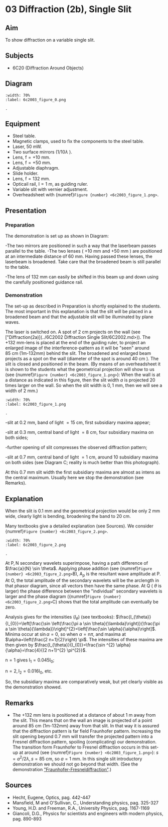 # 03 Diffraction (2b), Single Slit 
  
## Aim   
 To show diffraction on a variable single slit.    
  
## Subjects   
* 6C20 (Diffraction Around Objects)   

## Diagram
   
```{figure} figures/figure_0.png  
:width: 70%  
:label: 6c2003_figure_0.png  

. 
```

## Equipment
- Steel table.
- Magnetic clamps, used to fix the components to the steel table.
- Laser, $50 \mathrm{~mW}$.
- Two surface mirrors $(1 / 10 \lambda$ ).
- Lens, $\mathrm{f}=+10 \mathrm{~mm}$.
- Lens, $\mathrm{f}=+50 \mathrm{~mm}$.
- Adjustable diaphragm.
- Slide holder.
- Lens, $\mathrm{f}=132 \mathrm{~mm}$.
- Opticail rail, $\mathrm{I}=1 \mathrm{~m}$, as guiding ruler.
- Variable slit with vernier adjustment.
- Overheadsheet with {numref}`Figure {number} <6c2003_figure_1.png>`.
    
  
## Presentation   
### Preparation

The demonstration is set up as shown in Diagram:

-The two mirrors are positioned in such a way that the laserbeam passes parallel to the table. -The two lenses ( $+10 \mathrm{~mm}$ and $+50 \mathrm{~mm}$ ) are positioned at an intermediate distance of $60 \mathrm{~mm}$. Having passed these lenses, the laserbeam is broadened. Take care that the broadened beam is still parallel to the table.

-The lens of $132 \mathrm{~mm}$ can easily be shifted in this beam up and down using the carefully positioned guidance rail.

### Demonstration

The set-up as described in Preparation is shortly explained to the students. The most important in this explanation is that the slit will be placed in a broadened beam and that the adjustable slit will be illuminated by plane waves.

The laser is switched on. A spot of $2 \mathrm{~cm}$ projects on the wall (see ["Diffraction(2a)](../6C2002 Diffraction Single Slit/6C2002.md>)). The $+132 \mathrm{~mm}$-lens is placed at the end of the guiding ruler, to project an enlarged image of the interference-pattern as it will be "seen" around $85 \mathrm{~cm}$ (1m-132mm) behind the slit. The broadened and enlarged beam projects as a spot on the wall (diameter of the spot is around $40 \mathrm{~cm}$ ). The slit is closed and positioned in the beam. (By means of an overheadsheet it is shown to the students what the geometrical projection will show to us (see {numref}`Figure {number} <6c2003_figure_1.png>`): When the wall is at a distance as indicated in this figure, then the slit width $a$ is projected 20 times larger on the wall. So when the slit width is $0,1 \mathrm{~mm}$, then we will see a width of $2 \mathrm{~mm}$.)     
```{figure} figures/figure_1.png  
:width: 70%  
:label: 6c2003_figure_1.png  

. 
```
-slit at $0.2 \mathrm{~mm}$, band of light $=15 \mathrm{~cm}$, first subsidiary maxima appear;

-slit at $0.3 \mathrm{~mm}$, central band of light $=8 \mathrm{~cm}$, four subsidiary maxima on both sides;

-further opening of slit compresses the observed diffraction pattern;

-slit at $0.7 \mathrm{~mm}$, central band of light $=1 \mathrm{~cm}$, around 10 subsidiary maxima on both sides (see Diagram C; reality is much better than this photograph).

At this $0.7 \mathrm{~mm}$ slit width the first subsidiary maxima are almost as intens as the central maximum. Usually here we stop the demonstration (see Remarks).   
  
## Explanation   
When the slit is $0.1 \mathrm{~mm}$ and the geometrical projection would be only $2 \mathrm{~mm}$ wide, clearly light is bending, broadening the band to $20 \mathrm{~cm}$.

Many textbooks give a detailed explanation (see Sources). We consider {numref}`Figure {number} <6c2003_figure_2.png>`.
```{figure} figures/figure_2.png  
:width: 70%  
:label: 6c2003_figure_2.png  

. 
```
At $\mathrm{P}, \mathrm{N}$ secondary wavelets superimpose, having a path difference of $\frac{a}{N} \sin \theta$. Applying phase addition (see {numref}`Figure {number} <6c2003_figure_2.png>`B), $\mathrm{A}_{p}$ is the resultant wave amplitude at $\mathrm{P}$. At $\mathrm{O}$, the total amplitude of the secondary wavelets will be the arclength in that phasor diagram, since all vectors then have the same phase. At Q ( $\theta$ is larger) the phase difference between the "individual" secondary wavelets is larger and the phase diagram ({numref}`Figure {number} <6c2003_figure_2.png>`C) shows that the total amplitude can eventually be zero.

Analysis gives for the intensities $\left(I_{\theta}\right)$ (see textbooks): $\frac{I_{\theta}}{I_{0}}=\left[\frac{\sin \left(\frac{\pi a \sin \theta}{\lambda}\right)}{\frac{\pi a \sin \theta}{\lambda}}\right]^{2}=\left[\frac{\sin \alpha}{\alpha}\right]$. Minima occur at $\sin \alpha=0$, so when $\alpha=\mathrm{n} \pi$, and maxima at $\alpha=\left(\frac{2 n+1}{2}\right) \pi$. The intensities of these maxima are then given by $\frac{I_{\theta}}{I_{0}}=\frac{\sin ^{2} \alpha}{\alpha}=\frac{4}{(2 n+1)^{2} \pi^{2}}$.

$\mathrm{n}=1$ gives $\mathrm{I}_{1}=0.045 \mathrm{I}_{0}$;

$\mathrm{n}=2, \mathrm{I}_{2}=0.016 \mathrm{I}_{0}$, etc.

So, the subsidiary maxima are comparatively weak, but yet clearly visible as the demonstration showed.
  
## Remarks   
- The $+132 \mathrm{~mm}$ lens is positioned at a distance of about $1 \mathrm{~m}$ away from the slit. This means that on the wall an image is projected of a point around $85 \mathrm{~cm}$ (1m-132mm) away from that slit. In that way it is assured that the diffraction pattern is far field Fraunhofer pattern. Increasing the slit opening beyond $0.7 \mathrm{~mm}$ will transfer the projected pattern into a Fresnel diffraction pattern, spoiling (complicating) our demonstration. The transition form Fraunhofer to Fresnel diffraction occurs in this set-up at around (see {numref}`Figure {number} <6c2003_figure_1.png>`): $s=a^{2} / 2 \lambda, s=85 \mathrm{~cm}$, so $a=1 \mathrm{~mm}$. In this single slit introductory demonstration we should not go beyond that width. (See the demonstration ["Fraunhofer-Fresneldiffraction"](<../6C2004 Fraunhofer and Fresnel Diffraction/6C2004.md>).) 
  
## Sources   
- Hecht, Eugene, Optics, pag. 442-447
- Mansfield, M and O'Sullivan, C., Understanding physics, pag. 325-327
- Young, H.D. and Freeman, R.A., University Physics, pag. 1167-1169
- Giancoli, D.G., Physics for scientists and engineers with modern physics, pag. 890-893